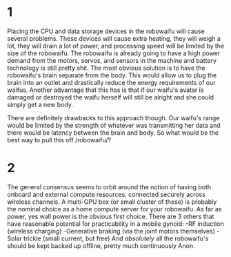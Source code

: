 # 1
Placing the CPU and data storage devices in the robowaifu will cause several problems. These devices will cause extra heating, they will weigh a lot, they will drain a lot of power, and processing speed will be limited by the size of the robowaifu. The robowaifu is already going to have a high power demand from the motors, servos, and sensors in the machine and battery technology is still pretty shit. The most obvious solution is to have the robowaifu's brain separate from the body. This would allow us to plug the brain into an outlet and drastically reduce the energy requirements of our waifus. Another advantage that this has is that if our waifu's avatar is damaged or destroyed the waifu herself will still be alright and she could simply get a new body. 

There are definitely drawbacks to this approach though. Our waifu's range would be limited by the strength of whatever was transmitting her data and there would be latency between the brain and body. So what would be the best way to pull this off /robowaifu/?

# 2
The general consensus seems to orbit around the notion of having both onboard and external compute resources, connected securely across wireless channels. A multi-GPU box (or small cluster of these) is probably the nominal choice as a home compute server for your robowaifu. As far as power, yes wall power is the obvious first choice. There are 3 others that have reasonable potential for practicability in a mobile gynoid: -RF induction (wireless charging) -Generative braking (via the joint motors themselves) -Solar trickle (small current, but free) And _absolutely_ all the robowaifu's should be kept backed up offline, pretty much continuously Anon.